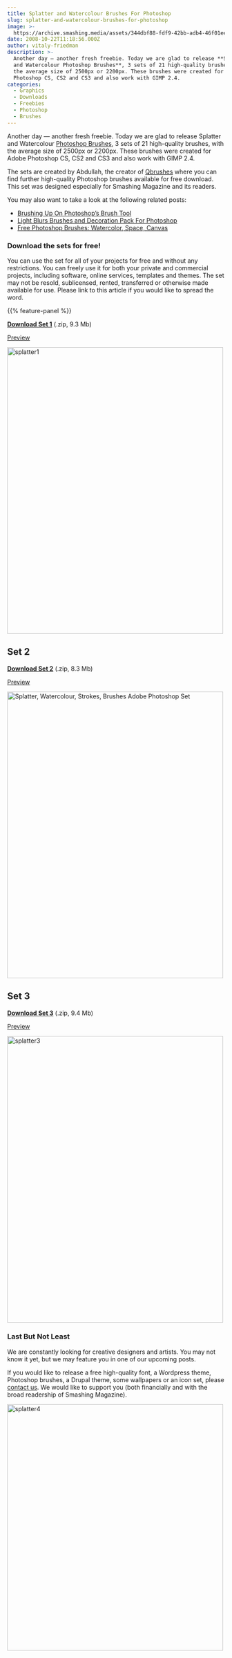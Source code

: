 ```yaml
---
title: Splatter and Watercolour Brushes For Photoshop
slug: splatter-and-watercolour-brushes-for-photoshop
image: >-
  https://archive.smashing.media/assets/344dbf88-fdf9-42bb-adb4-46f01eedd629/3a635b8e-c3d0-4371-a566-6520e157f8ad/watercolor.jpg
date: 2008-10-22T11:18:56.000Z
author: vitaly-friedman
description: >-
  Another day — another fresh freebie. Today we are glad to release **Splatter
  and Watercolour Photoshop Brushes**, 3 sets of 21 high-quality brushes, with
  the average size of 2500px or 2200px. These brushes were created for Adobe
  Photoshop CS, CS2 and CS3 and also work with GIMP 2.4.
categories:
  - Graphics
  - Downloads
  - Freebies
  - Photoshop
  - Brushes
---
```

Another day — another fresh freebie. Today we are glad to release Splatter and Watercolour <a title="50 Must-Have Photoshop Brushes" href="https://www.smashingmagazine.com/2008/11/50-must-have-photoshop-brushes/">Photoshop Brushes</a>, 3 sets of 21 high-quality brushes, with the average size of 2500px or 2200px. These brushes were created for Adobe Photoshop CS, CS2 and CS3 and also work with GIMP 2.4.

The sets are created by Abdullah, the creator of <a href="https://www.qbrushes.com">Qbrushes</a> where you can find further high-quality Photoshop brushes available for free download. This set was designed especially for Smashing Magazine and its readers. 

You may also want to take a look at the following related posts:

*   [Brushing Up On Photoshop’s Brush Tool](https://www.smashingmagazine.com/2009/11/brushing-up-on-photoshops-brush-tool/)
*   [Light Blurs Brushes and Decoration Pack For Photoshop](https://www.smashingmagazine.com/2008/12/light-blurs-brushes-and-decoration-pack-for-photoshop/)
*   [Free Photoshop Brushes: Watercolor, Space, Canvas](https://www.smashingmagazine.com/2009/03/friday-freebies-photoshop-brushes-vector-graphics-icons/)

### Download the sets for free!

You can use the set for all of your projects for free and without any restrictions. You can freely use it for both your private and commercial projects, including software, online services, templates and themes. The set may not be resold, sublicensed, rented, transferred or otherwise made available for use. Please link to this article if you would like to spread the word.

{{% feature-panel %}}

<a href="https://archive.smashing.media/assets/344dbf88-fdf9-42bb-adb4-46f01eedd629/26fca159-5321-40a7-ba31-7ef8892036e9/splatter-brushes.zip"><strong>Download Set 1</strong></a> (.zip, 9.3 Mb)

<a href="https://archive.smashing.media/assets/344dbf88-fdf9-42bb-adb4-46f01eedd629/3999bb04-9a00-45d9-99b3-d09a2723eb6a/splatter-big.jpg">Preview</a>

<a href="https://archive.smashing.media/assets/344dbf88-fdf9-42bb-adb4-46f01eedd629/26fca159-5321-40a7-ba31-7ef8892036e9/splatter-brushes.zip"><img loading="lazy" decoding="async" src="https://archive.smashing.media/assets/344dbf88-fdf9-42bb-adb4-46f01eedd629/2c7e3173-d278-41dd-bcba-44730b2ac4ff/splatter1.jpg" alt="splatter1" width="500" height="663" /></a>

## Set 2

<a href="https://archive.smashing.media/assets/344dbf88-fdf9-42bb-adb4-46f01eedd629/daf7aece-5cf0-4cfe-bcef-d3f8eb0ae3bf/watercolor-brushes.zip"><strong>Download Set 2</strong></a> (.zip, 8.3 Mb)

<a href="https://archive.smashing.media/assets/344dbf88-fdf9-42bb-adb4-46f01eedd629/1c5f9178-0922-4039-a40a-9bf77b49492c/brushes-big.jpg">Preview</a>

<a href="https://archive.smashing.media/assets/344dbf88-fdf9-42bb-adb4-46f01eedd629/daf7aece-5cf0-4cfe-bcef-d3f8eb0ae3bf/watercolor-brushes.zip"><img loading="lazy" decoding="async" src="https://archive.smashing.media/assets/344dbf88-fdf9-42bb-adb4-46f01eedd629/2ab97b63-5daa-44ed-a518-2752ac91fc99/splatter2.jpg" alt="Splatter, Watercolour, Strokes, Brushes Adobe Photoshop Set" width="500" height="663" /></a>

## Set 3

<a href="https://archive.smashing.media/assets/344dbf88-fdf9-42bb-adb4-46f01eedd629/637447ab-817b-4b88-8b52-58a495e0854f/watercolor-strokes-brushes.zip"><strong>Download Set 3</strong></a> (.zip, 9.4 Mb)

<a href="https://archive.smashing.media/assets/344dbf88-fdf9-42bb-adb4-46f01eedd629/6e6fda2e-062f-4ffd-a0a4-0d0bfad75e87/stroke-big.jpg">Preview</a>

<a href="https://archive.smashing.media/assets/344dbf88-fdf9-42bb-adb4-46f01eedd629/637447ab-817b-4b88-8b52-58a495e0854f/watercolor-strokes-brushes.zip"><img loading="lazy" decoding="async" src="https://archive.smashing.media/assets/344dbf88-fdf9-42bb-adb4-46f01eedd629/f67a3044-8e42-4fbc-bfb7-67e18833f80e/splatter3.jpg" alt="splatter3" width="500" height="663" /></a>

### Last But Not Least

We are constantly looking for creative designers and artists. You may not know it yet, but we may feature you in one of our upcoming posts.

If you would like to release a free high-quality font, a Wordpress theme, Photoshop brushes, a Drupal theme, some wallpapers or an icon set, please <a href="https://www.smashingmagazine.com/contact/index.php/form">contact us</a>. We would like to support you (both financially and with the broad readership of Smashing Magazine).

<img loading="lazy" decoding="async" src="https://archive.smashing.media/assets/344dbf88-fdf9-42bb-adb4-46f01eedd629/1893aaa7-35cd-45eb-9691-b00e417a5715/splatter4.gif" alt="splatter4" width="500" height="570" />

